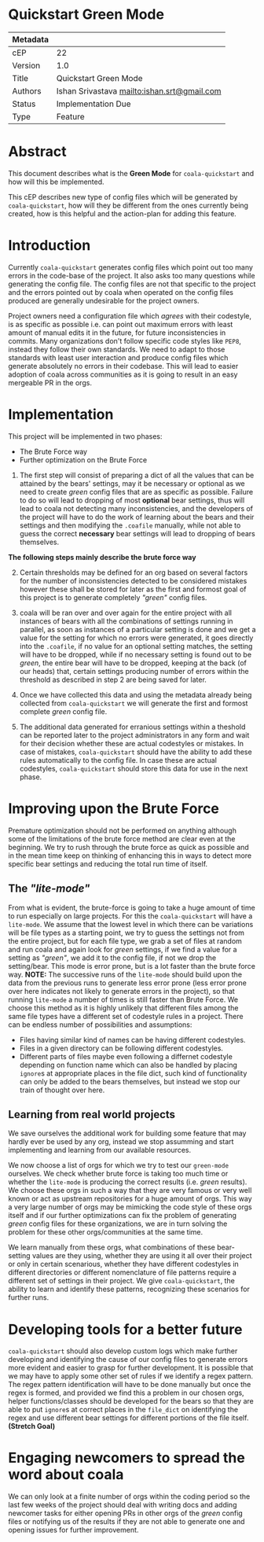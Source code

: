 # Quickstart Green Mode

| Metadata |                                               |
| -------- | --------------------------------------------- |
| cEP      | 22                                            |
| Version  | 1.0                                           |
| Title    | Quickstart Green Mode                         |
| Authors  | Ishan Srivastava <mailto:ishan.srt@gmail.com> |
| Status   | Implementation Due                            |
| Type     | Feature                                       |

# Abstract

This document describes what is the **Green Mode** for `coala-quickstart` and how
will this be implemented.

This cEP describes new type of config files which will be generated by
`coala-quickstart`, how will they be different from the ones currently being
created, how is this helpful and the action-plan for adding this feature.

# Introduction

Currently `coala-quickstart` generates config files which point out too many
errors in the code-base of the project. It also asks too many questions
while generating the config file. The config files are not that specific to
the project and the errors pointed out by coala when operated on the config
files produced are generally undesirable for the project owners. 

Project owners need a configuration file which *agrees* with their codestyle, is
as specific as possible i.e. can point out maximum errors with least amount
of manual edits it in the future, for future inconsistencies in commits.
Many organizations don't follow specific code styles like `PEP8`, instead they
follow their own standards. We need to adapt to those standards with least
user interaction and produce config files which generate absolutely no errors
in their codebase. This will lead to easier adoption of coala across communities
as it is going to result in an easy mergeable PR in the orgs.

# Implementation

This project will be implemented in two phases:

- The Brute Force way
- Further optimization on the Brute Force

1. The first step will consist of preparing a dict of all the values that can
   be attained by the bears' settings, may it be necessary or optional as we need
   to create *green* config files that are as specific as possible. Failure to do
   so will lead to dropping of most **optional** bear settings, thus will lead to
   coala not detecting many inconsistencies, and the developers of the project will
   have to do the work of learning about the bears and their settings and then
   modifying the `.coafile` manually, while not able to guess the correct
   **necessary** bear settings will lead to dropping of bears themselves.

**The following steps mainly describe the brute force way**

2. Certain thresholds may be defined for an org based on several factors
   for the number of inconsistencies detected to be considered mistakes however
   these shall be stored for later as the first and formost goal of this project
   is to generate completely *"green"* config files.

3. coala will be ran over and over again for the entire project with all
   instances of bears with all the combinations of settings running in
   parallel, as soon as instances of a particular setting is done and we get
   a value for the setting for which no errors were generated, it goes directly
   into the `.coafile`, if no value for an optional setting matches, the setting will
   have to be dropped,  while if no necessary setting is found out to be *green*,
   the entire bear will have to be dropped, keeping at the back (of our heads) that,
   certain settings producing number of errors within the threshold as described in
   step 2 are being saved for later.

4. Once we have collected this data and using the metadata already being
   collected from `coala-quickstart` we will generate the first and formost complete
   *green* config file.

5. The additional data generated for erranious settings within a theshold can
   be reported later to the project administrators in any form and wait for their
   decision whether these are actual codestyles or mistakes. In case of mistakes,
   `coala-quickstart` should have the ability to add these rules automatically
   to the config file. In case these are actual codestyles, `coala-quickstart`
   should store this data for use in the next phase.

# Improving upon the Brute Force

Premature optimization should not be performed on anything
although some of the limitations of the brute force method are clear even
at the beginning. We try to rush through the brute force as quick as possible
and in the mean time keep on thinking of enhancing this in ways to detect more
specific bear settings and reducing the total run time of itself.

## The *"lite-mode"*

From what is evident, the brute-force is going to take a huge amount of time
to run especially on large projects. For this the `coala-quickstart` will
have a `lite-mode`. We assume that the lowest level in which there can be
variations will be file types as a starting point, we try to guess the
settings not from the entire project, but for each file type, we grab a set
of files at random and run coala and again look for *green* settings, if we
find a value for a setting as *"green"*, we add it to the config file, if
not we drop the setting/bear. This mode is error prone, but is a lot
faster than the brute force way. **NOTE:** The successive runs of the
`lite-mode` should build upon the data from the previous runs to generate
less error prone (less error prone over here indicates not likely to generate
errors in the project), so that running `lite-mode` a number of times is still
faster than Brute Force. We choose this method as it is highly
unlikely that different files among the same file types have a different
set of codestyle rules in a project.
There can be endless number of possibilities and assumptions:

- Files having similar kind of names can be having different codestyles.
- Files in a given directory can be following different codestyles.
- Different parts of files maybe even following a differnet codestyle depending
  on function name which can also be handled by placing `ignore`s at
  appropriate places in the file dict, such kind of functionality can only be
  added to the bears themselves, but instead we stop our train of thought over
  here.

## Learning from real world projects

We save ourselves the additional work for building some feature that may
hardly ever be used by any org, instead we stop assumming and start
implementing and learning from our available resources.

We now choose a list of orgs for which we try to test our `green-mode`
ourselves. We check whether brute force is taking too much time or whether
the `lite-mode` is producing the correct results (i.e. *green* results). We
choose these orgs in such a way that they are very famous or very well known or
act as upstream repositories for a huge amount of orgs. This way a very large
number of orgs may be mimicking the code style of these orgs itself and if
our further optimizations can fix the problem of generating *green* config
files for these organizations, we are in turn solving the problem for these
other orgs/communities at the same time.

We learn manually from these orgs, what combinations of these bear-setting
values are they using, whether they are using it all over their project or only
in certain scenarious, whether they have different codestyles in different
directories or different nomenclature of file patterns require a different
set of settings in their project. We give `coala-quickstart`, the ability
to learn and identify these patterns, recognizing these scenarios for further
runs.

# Developing tools for a better future

`coala-quickstart` should also develop custom logs which make further
developing and identifying the cause of our config files to generate errors
more evident and easier to grasp for further development. It is possible that
we may have to apply some other set of rules if we identify a regex pattern.
The regex pattern identification will have to be done manually but once the regex
is formed, and provided we find this a problem in our chosen orgs, helper
functions/classes should be developed for the bears so that they are able to
put `ignore`s at correct places in the `file_dict` on identifying the regex and
use different bear settings for different portions of the file itself.
**(Stretch Goal)**

# Engaging newcomers to spread the word about coala

We can only look at a finite number of orgs within the coding period so the
last few weeks of the project should deal with writing docs and adding newcomer
tasks for either opening PRs in other orgs of the *green* config files or
notifying us of the results if they are not able to generate one and opening
issues for further improvement.

